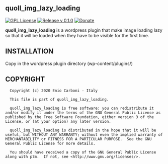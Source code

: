 ## quoll_img_lazy_loading

[![GPL License](https://img.shields.io/badge/license-GPL-blue.svg)](https://www.gnu.org/licenses/)
[![Release v 0.1.0](https://img.shields.io/badge/release-v.0.1.0-green.svg)](https://github.com/eniocarboni/quoll_img_lazy_loading)
[![Donate](https://img.shields.io/badge/Donate-PayPal-green.svg)](https://www.paypal.me/EnioCarboni/5)

**quoll_img_lazy_loading** is a wordpress plugin that make image loading lazy so that it will be loaded when they have to be visible for the first time.

## INSTALLATION

  Copy in the wordpress plugin directory (wp-content/plugins/)

## COPYRIGHT

      Copyright (c) 2020 Enio Carboni - Italy

      This file is part of quoll_img_lazy_loading.

      quoll_img_lazy_loading is free software: you can redistribute it and/or modify it under the terms of the GNU General Public License as published by the Free Software Foundation, either version 3 of the License, or (at your option) any later version.

      quoll_img_lazy_loading is distributed in the hope that it will be useful, but WITHOUT ANY WARRANTY; without even the implied warranty of MERCHANTABILITY or FITNESS FOR A PARTICULAR PURPOSE.  See the GNU General Public License for more details.

      You should have received a copy of the GNU General Public License along with p7m.  If not, see <http://www.gnu.org/licenses/>.



